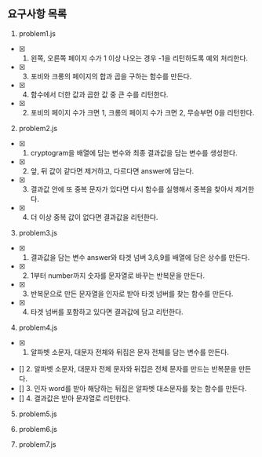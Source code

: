 ## 요구사항 목록

1. problem1.js

- [x] 1. 왼쪽, 오른쪽 페이지 수가 1 이상 나오는 경우 -1을 리턴하도록 예외 처리한다.
- [x] 3. 포비와 크롱의 페이지의 합과 곱을 구하는 함수를 만든다.
- [x] 4. 함수에서 더한 값과 곱한 값 중 큰 수를 리턴한다.
- [x] 2. 포비의 페이지 수가 크면 1, 크롱의 페이지 수가 크면 2, 무승부면 0을 리턴한다.

2. problem2.js

- [x] 1. cryptogram을 배열에 담는 변수와 최종 결과값을 담는 변수를 생성한다.
- [x] 2. 앞, 뒤 값이 같다면 제거하고, 다르다면 answer에 담는다.
- [x] 3. 결과값 안에 또 중복 문자가 있다면 다시 함수를 실행해서 중복을 찾아서 제거한다.
- [x] 4. 더 이상 중복 값이 없다면 결과값을 리턴한다.

3. problem3.js

- [x] 1. 결과값을 담는 변수 answer와 타겟 넘버 3,6,9를 배열에 담은 상수를 만든다.
- [x] 2. 1부터 number까지 숫자를 문자열로 바꾸는 반복문을 만든다.
- [x] 3. 반복문으로 만든 문자열을 인자로 받아 타겟 넘버를 찾는 함수를 만든다.
- [x] 4. 타겟 넘버를 포함하고 있다면 결과값에 담고 리턴한다.

4. problem4.js

- [x] 1. 알파벳 소문자, 대문자 전체와 뒤집은 문자 전체를 담는 변수를 만든다.
- [] 2. 알파벳 소문자, 대문자 전체 문자와 뒤집은 전체 문자를 만드는 반복문을 만든다.
- [] 3. 인자 word를 받아 해당하는 뒤집은 알파벳 대소문자를 찾는 함수를 만든다.
- [] 4. 결과값은 받아 문자열로 리턴한다.

5. problem5.js

6. problem6.js

7. problem7.js
